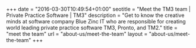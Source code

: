 +++
date = "2016-03-30T10:49:54+01:00"
seotitle = "Meet the TM3 team | Private Practice Software | TM3"
description = "Get to know the creative minds at software company Blue Zinc IT who are responsible for creating world leading private practice software TM3, Pronto, and TM2."
title = "meet the team"
url = "about-us/meet-the-team"
layout = "about-us/meet-the-team"
+++




